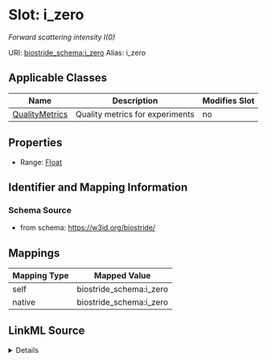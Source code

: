 

# Slot: i_zero 


_Forward scattering intensity I(0)_





URI: [biostride_schema:i_zero](https://w3id.org/biostride/schema/i_zero)
Alias: i_zero

<!-- no inheritance hierarchy -->





## Applicable Classes

| Name | Description | Modifies Slot |
| --- | --- | --- |
| [QualityMetrics](QualityMetrics.md) | Quality metrics for experiments |  no  |






## Properties

* Range: [Float](Float.md)




## Identifier and Mapping Information






### Schema Source


* from schema: https://w3id.org/biostride/




## Mappings

| Mapping Type | Mapped Value |
| ---  | ---  |
| self | biostride_schema:i_zero |
| native | biostride_schema:i_zero |




## LinkML Source

<details>
```yaml
name: i_zero
description: Forward scattering intensity I(0)
from_schema: https://w3id.org/biostride/
rank: 1000
alias: i_zero
owner: QualityMetrics
domain_of:
- QualityMetrics
range: float

```
</details>